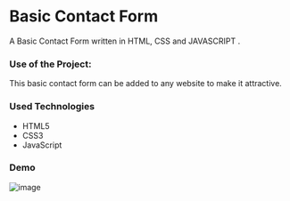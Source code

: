 <h1>Basic Contact Form</h1>

<p>A Basic Contact Form written in HTML, CSS and JAVASCRIPT .</p>

### Use of the Project:

<p>This basic contact form can be added to any website to make it attractive. </p>

<h3>Used Technologies</h3>
<ul>
    <li>HTML5</li>
    <li>CSS3</li>
    <li>JavaScript</li>
</ul>


<h3> Demo </h3>

![image](https://github.com/anmol957/web_dev_projects/assets/61040390/161855e1-532b-4408-b978-0159640ff08f)


